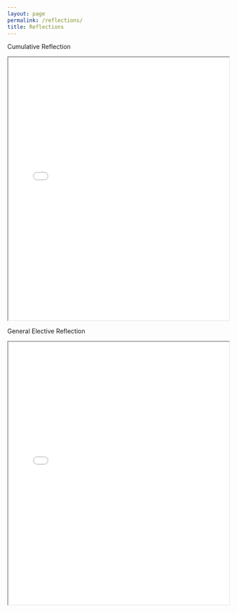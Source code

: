 ```yaml
---
layout: page
permalink: /reflections/
title: Reflections
---
```

Cumulative Reflection
<iframe src="/documents/cumulative_reflection.pdf" width="100%" height="600px"></iframe>


General Elective Reflection
<iframe src="/documents/general_education_reflection.pdf" width="100%" height="600px"></iframe>
